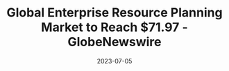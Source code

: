 ---
category:
- .nan
date: 2023-07-05
keyword_suggestion: ubuntu install docker
post_inspiration: https://www.globenewswire.com/news-release/2023/07/04/2698939/0/en/Global-Enterprise-Resource-Planning-Market-to-Reach-71-97-Billion-by-2027-Driven-by-Advancements-in-Cloud-Deployments-and-Post-COVID-Expansion.html
silot_terms: digital automation
title: Global Enterprise Resource Planning Market to Reach $71.97 - GlobeNewswire
---